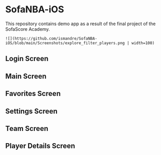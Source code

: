 # SofaNBA-iOS

This repository contains demo app as a result of the final project of the SofaScore Academy. 

`![](https://github.com/ismandre/SofaNBA-iOS/blob/main/Screenshots/explore_filter_players.png | width=100)`

## Login Screen

## Main Screen

## Favorites Screen

## Settings Screen

## Team Screen

## Player Details Screen
